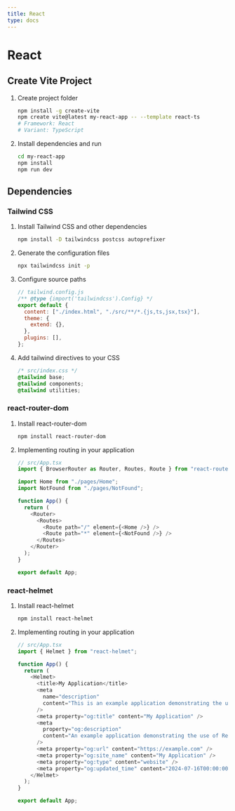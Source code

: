 ```yaml
---
title: React
type: docs
---
```


# React

## Create Vite Project

1. Create project folder
   ```sh
   npm install -g create-vite
   npm create vite@latest my-react-app -- --template react-ts
   # Framework: React
   # Variant: TypeScript
   ```
2. Install dependencies and run
   ```sh
   cd my-react-app
   npm install
   npm run dev
   ```

## Dependencies

### Tailwind CSS

1. Install Tailwind CSS and other dependencies
   ```sh
   npm install -D tailwindcss postcss autoprefixer
   ```
2. Generate the configuration files
   ```sh
   npx tailwindcss init -p
   ```
3. Configure source paths
   ```js
   // tailwind.config.js
   /** @type {import('tailwindcss').Config} */
   export default {
     content: ["./index.html", "./src/**/*.{js,ts,jsx,tsx}"],
     theme: {
       extend: {},
     },
     plugins: [],
   };
   ```
4. Add tailwind directives to your CSS
   ```css
   /* src/index.css */
   @tailwind base;
   @tailwind components;
   @tailwind utilities;
   ```

### react-router-dom

1. Install react-router-dom
   ```sh
   npm install react-router-dom
   ```
2. Implementing routing in your application

   ```ts
   // src/App.tsx
   import { BrowserRouter as Router, Routes, Route } from "react-router-dom";

   import Home from "./pages/Home";
   import NotFound from "./pages/NotFound";

   function App() {
     return (
       <Router>
         <Routes>
           <Route path="/" element={<Home />} />
           <Route path="*" element={<NotFound />} />
         </Routes>
       </Router>
     );
   }

   export default App;
   ```

### react-helmet

1. Install react-helmet
   ```sh
   npm install react-helmet
   ```
2. Implementing routing in your application

   ```ts
   // src/App.tsx
   import { Helmet } from "react-helmet";

   function App() {
     return (
       <Helmet>
         <title>My Application</title>
         <meta
           name="description"
           content="This is an example application demonstrating the use of React Helmet."
         />
         <meta property="og:title" content="My Application" />
         <meta
           property="og:description"
           content="An example application demonstrating the use of React Helmet for managing document head."
         />
         <meta property="og:url" content="https://example.com" />
         <meta property="og:site_name" content="My Application" />
         <meta property="og:type" content="website" />
         <meta property="og:updated_time" content="2024-07-16T00:00:00+00:00" />
       </Helmet>
     );
   }

   export default App;
   ```
